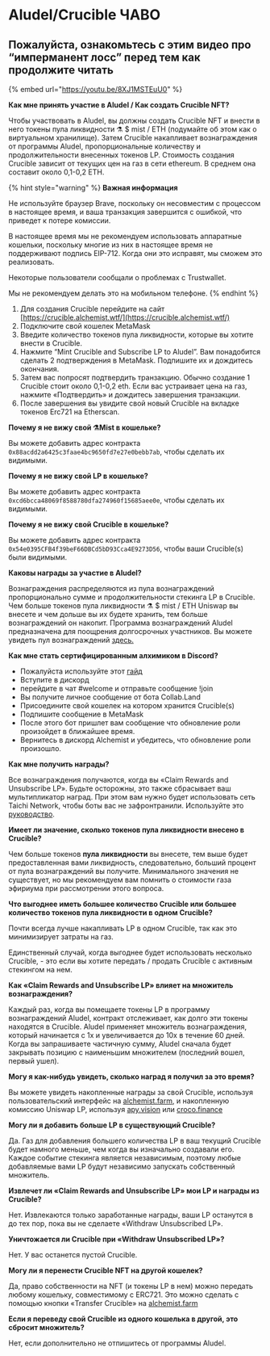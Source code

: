 # Aludel/Crucible ЧАВО

## **Пожалуйста, ознакомьтесь с этим видео про “имперманент лосс” перед тем как продолжите читать**

{% embed url="https://youtu.be/8XJ1MSTEuU0" %}

**Как мне принять участие в Aludel / Как создать Crucible NFT?**

Чтобы участвовать в Aludel, вы должны создать Crucible NFT и внести в него токены пула ликвидности ⚗️ $ mist / ETH \(подумайте об этом как о виртуальном хранилище\). Затем Crucible накапливает вознаграждения от программы Aludel, пропорциональные количеству и продолжительности внесенных токенов LP. Стоимость создания Crucible зависит от текущих цен на газ в сети ethereum. В среднем она составит около 0,1-0,2 ETH.

{% hint style="warning" %}
**Важная информация** 

Не используйте браузер Brave, поскольку он несовместим с процессом в настоящее время, и ваша транзакция завершится с ошибкой, что приведет к потере комиссии.

В настоящее время мы не рекомендуем использовать аппаратные кошельки, поскольку многие из них в настоящее время не поддерживают подпись EIP-712. Когда они это исправят, мы сможем это реализовать.

Некоторые пользователи сообщали о проблемах с Trustwallet.

Мы не рекомендуем делать это на мобильном телефоне.
{% endhint %}

1. Для создания Crucible перейдите на сайт [https://crucible.alchemist.wtf/](https://crucible.alchemist.wtf/)
2. Подключите свой кошелек MetaMask
3. Введите количество токенов пула ликвидности, которые вы хотите внести в Crucible.
4. Нажмите “Mint Crucible and Subscribe LP to Aludel”. Вам понадобится сделать 2 подтверждения в MetaMask. Подпишите их и дождитесь окончания.  
5. Затем вас попросят подтвердить транзакцию. Обычно создание 1 Crucible стоит около 0,1-0,2 eth. Если вас устраивает цена на газ, нажмите «Подтвердить» и дождитесь завершения транзакции.
6. После завершения вы увидите свой новый Crucible на вкладке токенов Erc721 на Etherscan.

**Почему я не вижу свой ⚗️Mist в кошельке?**

Вы можете добавить адрес контракта `0x88acdd2a6425c3faae4bc9650fd7e27e0bebb7ab`, чтобы сделать их видимыми.

**Почему я не вижу свой LP в кошельке?**

Вы можете добавить адрес контракта `0xcd6bcca48069f8588780dfa274960f15685aee0e`, чтобы сделать их видимыми.

**Почему я не вижу свой Crucible в кошельке?**

Вы можете добавить адрес контракта `0x54e0395CFB4f39beF66DBCd5bD93Cca4E9273D56`, чтобы ваши Crucible\(s\) были видимыми.

**Каковы награды за участие в Aludel?**

Вознаграждения распределяются из пула вознаграждений пропорционально сумме и продолжительности стекинга LP в Crucible. Чем больше токенов пула ликвидности ⚗️ $ mist / ETH Uniswap вы внесете и чем дольше вы их будете хранить, тем больше вознаграждений он накопит. Программа вознаграждений Aludel предназначена для поощрения долгосрочных участников. Вы можете увидеть пул вознаграждений [здесь.](https://etherscan.io/address/0x04108d6e9a51bec5170f8fd953a156cf754ba541)

**Как мне стать сертифицированным алхимиком в Discord?**

* Пожалуйста используйте этот [гайд](https://alchemist-docs.gitbook.io/alchemist/crucible/how-to-become-a-certified-alchemist-on-discord)
* Вступите в дискорд
* перейдите в чат \#welcome и отправьте сообщение !join
* Вы получите личное сообщение от бота Collab.Land
* Присоедините свой кошелек на котором хранится Crucible\(s\)
* Подпишите сообщение в MetaMask
* После этого бот пришлет вам сообщение что обновление роли произойдет в ближайшее время.
* Вернитесь в дискорд Alchemist и убедитесь, что обновление роли произошло.

**Как мне получить награды?**

Все вознаграждения получаются, когда вы «Claim Rewards and Unsubscribe LP». Будьте осторожны, это также сбрасывает ваш мультипликатор наград. При этом вам нужно будет использовать сеть Taichi Network, чтобы боты вас не зафронтранили. Используйте это [руководство](kak-poluchit-voznagrazhdenie-i-otmenit-podpisku-lp-tokenov-iz-aludel-ispolzuya-set-taichi.md).

**Имеет ли значение, сколько токенов пула ликвидности внесено в Crucible?**

Чем больше токенов **пула ликвидности** вы внесете, тем выше будет предоставленная вами ликвидность, следовательно, больший процент от пула вознаграждений вы получите. Минимального значения не существует, но мы рекомендуем вам помнить о стоимости газа эфириума при рассмотрении этого вопроса.

**Что выгоднее иметь большее количество Crucible или большее количество токенов пула ликвидности в одном Crucible?**

Почти всегда лучше накапливать LP в одном Crucible, так как это минимизирует затраты на газ.

Единственный случай, когда выгоднее будет использовать несколько Crucible, - это если вы хотите передать / продать Crucible с активным стекингом на нем.

**Как «Claim Rewards and Unsubscribe LP» влияет на множитель вознаграждения?**

Каждый раз, когда вы помещаете токены LP в программу вознаграждений Aludel, контракт отслеживает, как долго эти токены находятся в Crucible. Aludel применяет множитель вознаграждения, который начинается с 1x и увеличивается до 10x в течение 60 дней. Когда вы запрашиваете частичную сумму, Aludel сначала будет закрывать позицию с наименьшим множителем \(последний вошел, первый ушел\).

**Могу я как-нибудь увидеть, сколько наград я получил за это время?**

Вы можете увидеть накопленные награды за свой Crucible, используя пользовательский интерфейс на [alchemist.farm](https://alchemist.farm), и накопленную комиссию Uniswap LP, используя [apy.vision](https://apy.vision/) или [croco.finance](https://croco.finance/)

**Могу ли я добавить больше LP в существующий Crucible?**

Да. Газ для добавления большего количества LP в ваш текущий Crucible будет намного меньше, чем когда вы изначально создавали его. Каждое событие стекинга является независимым, поэтому любые добавляемые вами LP будут независимо запускать собственный множитель.

**Извлечет ли «Claim Rewards and Unsubscribe LP» мои LP и награды из Crucible?**

Нет. Извлекаются только заработанные награды, ваши LP останутся в до тех пор, пока вы не сделаете «Withdraw Unsubscribed LP».

**Уничтожается ли Crucible при «Withdraw Unsubscribed LP»?**

Нет. У вас останется пустой Crucible.

**Могу ли я перенести Crucible NFT на другой кошелек?**

Да, право собственности на NFT \(и токены LP в нем\) можно передать любому кошельку, совместимому с ERC721. Это можно сделать с помощью кнопки «Transfer Crucible» на [alchemist.farm](https://alchemist.farm/)

**Если я переведу свой Crucible из одного кошелька в другой, это сбросит множитель?**

Нет, если дополнительно не отпишитесь от программы Aludel.

